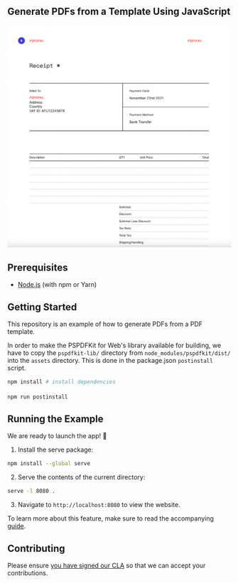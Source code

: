 ## Generate PDFs from a Template Using JavaScript

<center>
  <a href="https://pspdfkit.com/pdf-sdk/web/viewer/">
    <img src="./screenshot.png" alt="Screenshot of a generated PDF from a template" width="1009">
  </a>
</center>

## Prerequisites

- [Node.js](http://nodejs.org/) (with npm or Yarn)

## Getting Started

This repository is an example of how to generate PDFs from a PDF template.

In order to make the PSPDFKit for Web's library available for building, we have to copy the `pspdfkit-lib/` directory from `node_modules/pspdfkit/dist/` into the `assets` directory. This is done in the package.json `postinstall` script.

```bash
npm install # install dependencies

npm run postinstall
```

## Running the Example

We are ready to launch the app! 🎉

1. Install the serve package:

```bash
npm install --global serve
```

2. Serve the contents of the current directory:

```bash
serve -l 8080 .
```

3. Navigate to `http://localhost:8080` to view the website.

To learn more about this feature, make sure to read the accompanying [guide](https://pspdfkit.com/guides/web/pdf-generation/from-template/).

## Contributing

Please ensure
[you have signed our CLA](https://pspdfkit.com/guides/web/current/miscellaneous/contributing/) so that we can
accept your contributions.
